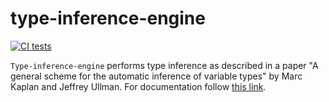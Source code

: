 # type-inference-engine
[![CI tests](https://github.com/shamazmazum/type-inference-engine/actions/workflows/tests.yml/badge.svg)](https://github.com/shamazmazum/type-inference-engine/actions/workflows/tests.yml)

`Type-inference-engine` performs type inference as described in a paper "A
general scheme for the automatic inference of variable types" by Marc Kaplan and
Jeffrey Ullman. For documentation follow
[this link](https://shamazmazum.github.io/type-inference-engine).
